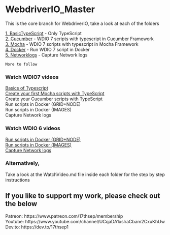 # WebdriverIO_Master
This is the core branch for WebdriverIO, take a look at each of the folders 

   [1. BasicTypeScript](https://github.com/17thSep/WebdriverIO_Master/tree/master/TypeScript/BasicTypeScript) - Only TypeScript<br>
   [2. Cucumber](https://github.com/17thSep/WebdriverIO_Master/tree/master/TypeScript/Cucumber)                - WDIO 7 scripts with typescript in Cucumber Framework<br>
   [3. Mocha](https://github.com/17thSep/WebdriverIO_Master/tree/master/TypeScript/Mocha)           - WDIO 7 scripts with typescript in Mocha Framework<br>
   [4. Docker](https://github.com/17thSep/WebdriverIO_Master/tree/master/TypeScript/Docker)         - Run WDIO 7 script in Docker<br>
   [5. Networklogs](https://github.com/17thSep/WebdriverIO_Master/tree/master/TypeScript/NetworkLogs)     - Capture Network logs<br>

    More to follow

### Watch WDIO7 videos

   [Basics of Typescript](https://youtu.be/U3kOuNxvlk4)<br>
   [Create your first Mocha scripts with TypeScript](https://youtu.be/QT3UeCI0H2Q)<br>
    Create your Cucumber scripts with TypeScript<br>
    Run scripts in Docker (GRID+NODE)<br>
    Run scripts in Docker (IMAGES)<br>
    Capture Network logs<br>

### Watch WDIO 6 videos <br>
    
   [Run scripts in Docker (GRID+NODE)](https://youtu.be/NDt4alzH5E0)<br>
   [Run scripts in Docker (IMAGES)](https://youtu.be/Yjg476fg1l0)<br>
   [Capture Network logs](https://youtu.be/Be9IPyxHmLs)<br>

### Alternatively,

Take a look at the WatchVideo.md file inside each folder for the step by step instructions

## If you like to support my work, please check out the below

<p>Patreon: https://www.patreon.com/17thsep/membership <br>
Youtube: https://www.youtube.com/channel/UCqaDA1xslraCbam2CxuKhUw <br>
Dev.to: https://dev.to/17thsep1 <br>
</p>
